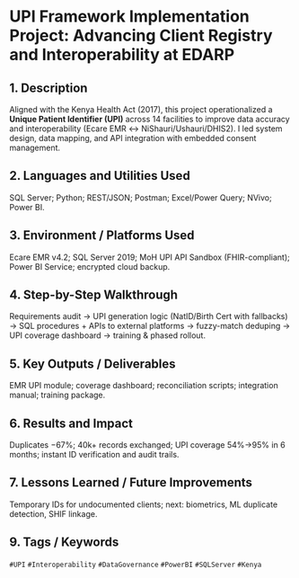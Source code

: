 # **UPI Framework Implementation Project: Advancing Client Registry and Interoperability at EDARP**

## 1. Description
Aligned with the Kenya Health Act (2017), this project operationalized a **Unique Patient Identifier (UPI)** across 14 facilities to improve data accuracy and interoperability (Ecare EMR ↔ NiShauri/Ushauri/DHIS2). I led system design, data mapping, and API integration with embedded consent management.

## 2. Languages and Utilities Used
SQL Server; Python; REST/JSON; Postman; Excel/Power Query; NVivo; Power BI.

## 3. Environment / Platforms Used
Ecare EMR v4.2; SQL Server 2019; MoH UPI API Sandbox (FHIR-compliant); Power BI Service; encrypted cloud backup.

## 4. Step-by-Step Walkthrough
Requirements audit → UPI generation logic (NatID/Birth Cert with fallbacks) → SQL procedures + APIs to external platforms → fuzzy-match deduping → UPI coverage dashboard → training & phased rollout.

## 5. Key Outputs / Deliverables
EMR UPI module; coverage dashboard; reconciliation scripts; integration manual; training package.

## 6. Results and Impact
Duplicates −67%; 40k+ records exchanged; UPI coverage 54%→95% in 6 months; instant ID verification and audit trails.

## 7. Lessons Learned / Future Improvements
Temporary IDs for undocumented clients; next: biometrics, ML duplicate detection, SHIF linkage.

## 9. Tags / Keywords
`#UPI` `#Interoperability` `#DataGovernance` `#PowerBI` `#SQLServer` `#Kenya`
